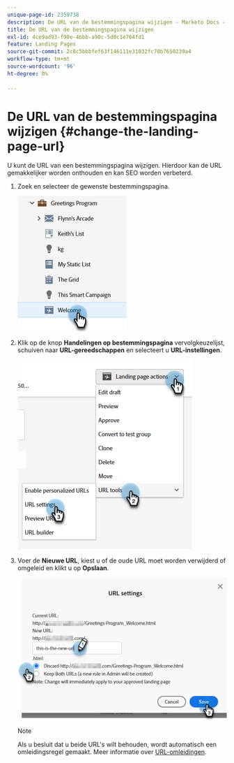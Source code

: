 ```yaml
---
unique-page-id: 2359738
description: De URL van de bestemmingspagina wijzigen - Marketo Docs - Productdocumentatie
title: De URL van de bestemmingspagina wijzigen
exl-id: 4ce9ad93-f90e-4bbb-a90c-5d0c1e764fd1
feature: Landing Pages
source-git-commit: 2c8c5bbbfef63f146111e31032fc70b7650239a4
workflow-type: tm+mt
source-wordcount: '96'
ht-degree: 0%

---
```


# De URL van de bestemmingspagina wijzigen {#change-the-landing-page-url}

U kunt de URL van een bestemmingspagina wijzigen. Hierdoor kan de URL gemakkelijker worden onthouden en kan SEO worden verbeterd.

1. Zoek en selecteer de gewenste bestemmingspagina.

   ![](assets/change-the-landing-page-url-1.png)

1. Klik op de knop **Handelingen op bestemmingspagina** vervolgkeuzelijst, schuiven naar **URL-gereedschappen** en selecteert u **URL-instellingen**.

   ![](assets/change-the-landing-page-url-2.png)

1. Voer de **Nieuwe URL**, kiest u of de oude URL moet worden verwijderd of omgeleid en klikt u op **Opslaan**.

   ![](assets/change-the-landing-page-url-3.png)

   >[!NOTE]
   >
   >Als u besluit dat u beide URL&#39;s wilt behouden, wordt automatisch een omleidingsregel gemaakt. Meer informatie over [URL-omleidingen](/help/marketo/product-docs/demand-generation/landing-pages/personalizing-landing-pages/redirect-a-url-path.md).
